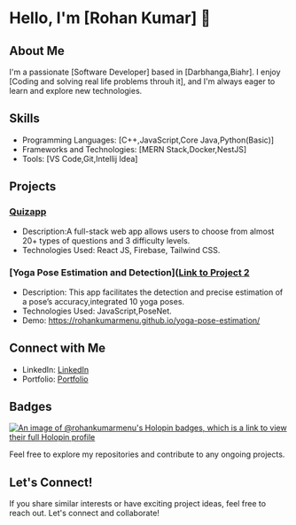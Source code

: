 # Hello, I'm [Rohan Kumar] 👋

## About Me
I'm a passionate [Software Developer] based in [Darbhanga,Biahr]. I enjoy [Coding and solving real life problems throuh it], and I'm always eager to learn and explore new technologies.

## Skills
- Programming Languages: [C++,JavaScript,Core Java,Python(Basic)]
- Frameworks and Technologies: [MERN Stack,Docker,NestJS]
- Tools: [VS Code,Git,Intellij Idea]

## Projects
### [Quizapp](https://github.com/Rohankumarmenu/Quizapp)
- Description:A full-stack web app allows users to choose from almost 20+ types of questions and 3 difficulty levels.
- Technologies Used: React JS, Firebase, Tailwind CSS.

### [Yoga Pose Estimation and Detection]([Link to Project 2](https://github.com/Rohankumarmenu/yoga-pose-estimation)
- Description: This app facilitates the detection and precise estimation of a pose’s accuracy,integrated 10 yoga poses.
- Technologies Used: JavaScript,PoseNet.
- Demo: https://rohankumarmenu.github.io/yoga-pose-estimation/

## Connect with Me
- LinkedIn: [LinkedIn](https://www.linkedin.com/in/rohan-kr/)
- Portfolio: [Portfolio](https://rohankr.netlify.app/)

## Badges
[![An image of @rohankumarmenu's Holopin badges, which is a link to view their full Holopin profile](https://holopin.me/rohankumarmenu)](https://holopin.io/@rohankumarmenu)

Feel free to explore my repositories and contribute to any ongoing projects.

## Let's Connect!
If you share similar interests or have exciting project ideas, feel free to reach out. Let's connect and collaborate!


